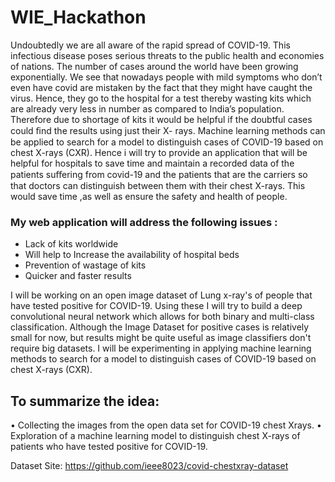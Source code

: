 # WIE_Hackathon
Undoubtedly we are all aware of the rapid spread of COVID-19. This infectious disease poses serious threats to the public health and economies of nations. The number of cases around the world have been growing exponentially. We see that nowadays people with mild symptoms who don’t even have covid are mistaken by the fact that they might have caught the virus. Hence, they go to the hospital for a test thereby wasting kits which are already very less in number as compared to India’s population. Therefore due to shortage of kits it would be helpful if the doubtful cases could ﬁnd the results using just their X- rays. Machine learning methods can be applied  to search for a model to distinguish cases of COVID-19 based on chest X-rays (CXR). Hence i will try to provide an application that will be helpful for hospitals to save time and maintain a recorded data of the patients suﬀering from covid-19 and the patients that are the carriers so that doctors can distinguish between them with their chest X-rays. This would save time ,as well as ensure the safety and health of people. 
### My web application will address the following issues :
 - Lack of kits worldwide
 - Will help to Increase the availability of hospital beds
 - Prevention of wastage of kits
 - Quicker and faster results

I will be working on an open image dataset of Lung x-ray's of people that have tested positive for COVID-19. Using these I will try to build a deep convolutional neural network which allows for both binary and multi-class classification. Although the Image Dataset for positive cases is relatively small for now, but results might be quite useful as image classifiers don't require big datasets. I will be experimenting in applying machine learning methods to search for a model to distinguish cases of COVID-19 based on chest X-rays (CXR).  
 
## To summarize the idea: 
 
• Collecting the images from the open data set for COVID-19 chest Xrays. • Exploration of a machine learning model to distinguish chest X-rays of patients who have tested positive for COVID-19.  
 
Dataset Site:  https://github.com/ieee8023/covid-chestxray-dataset
